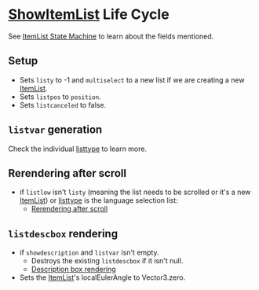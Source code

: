 # [ShowItemList](ShowItemList.md) Life Cycle

See [ItemList State Machine](ItemList%20State%20Machine.md) to learn about the fields mentioned.

## Setup

* Sets `listy` to -1 and `multiselect` to a new list if we are creating a new [ItemList](ItemList.md).
* Sets `listpos` to `position`.
* Sets `listcanceled` to false.

## `listvar` generation

Check the individual [listtype](listtype.md) to learn more.

## Rerendering after scroll

* if `listlow` isn't `listy` (meaning the list needs to be scrolled or it's a new [ItemList](ItemList.md)) or [listtype](listtype.md) is the language selection list: 
  * [Rerendering after scroll](ShowItemList%20Life%20Cycle/Rerendering%20after%20scroll.md)

## `listdescbox` rendering

* if `showdescription` and `listvar` isn't empty.
  * Destroys the existing `listdescbox` if it isn't null.
  * [Description box rendering](ShowItemList%20Life%20Cycle/Description%20box%20rendering.md)
* Sets the [ItemList](ItemList.md)'s localEulerAngle to Vector3.zero.
